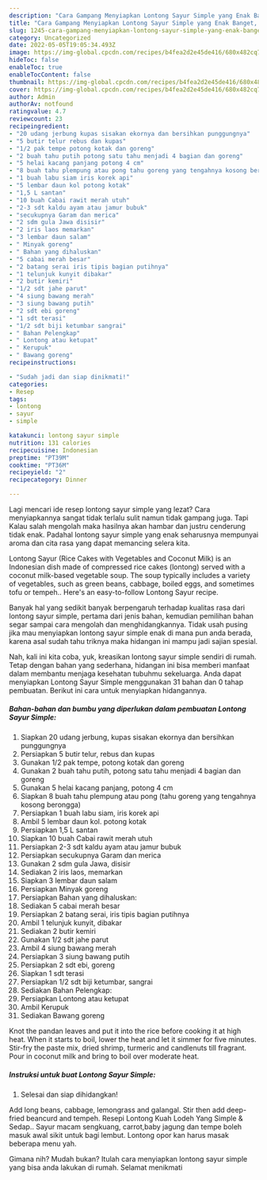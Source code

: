```yaml
---
description: "Cara Gampang Menyiapkan Lontong Sayur Simple yang Enak Banget, Buat Buka Puasa}"
title: "Cara Gampang Menyiapkan Lontong Sayur Simple yang Enak Banget, Buat Buka Puasa}"
slug: 1245-cara-gampang-menyiapkan-lontong-sayur-simple-yang-enak-banget-buat-buka-puasa
category: Uncategorized
date: 2022-05-05T19:05:34.493Z
image: https://img-global.cpcdn.com/recipes/b4fea2d2e45de416/680x482cq70/lontong-sayur-simple-foto-resep-utama.jpg
hideToc: false
enableToc: true
enableTocContent: false
thumbnail: https://img-global.cpcdn.com/recipes/b4fea2d2e45de416/680x482cq70/lontong-sayur-simple-foto-resep-utama.jpg
cover: https://img-global.cpcdn.com/recipes/b4fea2d2e45de416/680x482cq70/lontong-sayur-simple-foto-resep-utama.jpg
author: Admin
authorAv: notfound
ratingvalue: 4.7
reviewcount: 23
recipeingredient:
- "20 udang jerbung kupas sisakan ekornya dan bersihkan punggungnya"
- "5 butir telur rebus dan kupas"
- "1/2 pak tempe potong kotak dan goreng"
- "2 buah tahu putih potong satu tahu menjadi 4 bagian dan goreng"
- "5 helai kacang panjang potong 4 cm"
- "8 buah tahu plempung atau pong tahu goreng yang tengahnya kosong berongga"
- "1 buah labu siam iris korek api"
- "5 lembar daun kol potong kotak"
- "1,5 L santan"
- "10 buah Cabai rawit merah utuh"
- "2-3 sdt kaldu ayam atau jamur bubuk"
- "secukupnya Garam dan merica"
- "2 sdm gula Jawa disisir"
- "2 iris laos memarkan"
- "3 lembar daun salam"
- " Minyak goreng"
- " Bahan yang dihaluskan"
- "5 cabai merah besar"
- "2 batang serai iris tipis bagian putihnya"
- "1 telunjuk kunyit dibakar"
- "2 butir kemiri"
- "1/2 sdt jahe parut"
- "4 siung bawang merah"
- "3 siung bawang putih"
- "2 sdt ebi goreng"
- "1 sdt terasi"
- "1/2 sdt biji ketumbar sangrai"
- " Bahan Pelengkap"
- " Lontong atau ketupat"
- " Kerupuk"
- " Bawang goreng"
recipeinstructions:

- "Sudah jadi dan siap dinikmati!"
categories:
- Resep
tags:
- lontong
- sayur
- simple

katakunci: lontong sayur simple 
nutrition: 131 calories
recipecuisine: Indonesian
preptime: "PT39M"
cooktime: "PT36M"
recipeyield: "2"
recipecategory: Dinner

---
```



Lagi mencari ide resep lontong sayur simple yang lezat? Cara menyiapkannya sangat tidak terlalu sulit namun tidak gampang juga. Tapi Kalau salah mengolah maka hasilnya akan hambar dan justru cenderung tidak enak. Padahal lontong sayur simple yang enak seharusnya mempunyai aroma dan cita rasa yang dapat memancing selera kita.


Lontong Sayur (Rice Cakes with Vegetables and Coconut Milk) is an Indonesian dish made of compressed rice cakes (lontong) served with a coconut milk-based vegetable soup. The soup typically includes a variety of vegetables, such as green beans, cabbage, boiled eggs, and sometimes tofu or tempeh.. Here&#39;s an easy-to-follow Lontong Sayur recipe.

Banyak hal yang sedikit banyak berpengaruh terhadap kualitas rasa dari lontong sayur simple, pertama dari jenis bahan, kemudian pemilihan bahan segar sampai cara mengolah dan menghidangkannya. Tidak usah pusing jika mau menyiapkan lontong sayur simple enak di mana pun anda berada, karena asal sudah tahu triknya maka hidangan ini mampu jadi sajian spesial.


Nah, kali ini kita coba, yuk, kreasikan lontong sayur simple sendiri di rumah. Tetap dengan bahan yang sederhana, hidangan ini bisa memberi manfaat dalam membantu menjaga kesehatan tubuhmu sekeluarga. Anda dapat menyiapkan Lontong Sayur Simple menggunakan 31 bahan dan 0 tahap pembuatan. Berikut ini cara untuk menyiapkan hidangannya.

<!--inarticleads1-->

##### Bahan-bahan dan bumbu yang diperlukan dalam pembuatan Lontong Sayur Simple:

1. Siapkan 20 udang jerbung, kupas sisakan ekornya dan bersihkan punggungnya
1. Persiapkan 5 butir telur, rebus dan kupas
1. Gunakan 1/2 pak tempe, potong kotak dan goreng
1. Gunakan 2 buah tahu putih, potong satu tahu menjadi 4 bagian dan goreng
1. Gunakan 5 helai kacang panjang, potong 4 cm
1. Siapkan 8 buah tahu plempung atau pong (tahu goreng yang tengahnya kosong berongga)
1. Persiapkan 1 buah labu siam, iris korek api
1. Ambil 5 lembar daun kol. potong kotak
1. Persiapkan 1,5 L santan
1. Siapkan 10 buah Cabai rawit merah utuh
1. Persiapkan 2-3 sdt kaldu ayam atau jamur bubuk
1. Persiapkan secukupnya Garam dan merica
1. Gunakan 2 sdm gula Jawa, disisir
1. Sediakan 2 iris laos, memarkan
1. Siapkan 3 lembar daun salam
1. Persiapkan  Minyak goreng
1. Persiapkan  Bahan yang dihaluskan:
1. Sediakan 5 cabai merah besar
1. Persiapkan 2 batang serai, iris tipis bagian putihnya
1. Ambil 1 telunjuk kunyit, dibakar
1. Sediakan 2 butir kemiri
1. Gunakan 1/2 sdt jahe parut
1. Ambil 4 siung bawang merah
1. Persiapkan 3 siung bawang putih
1. Persiapkan 2 sdt ebi, goreng
1. Siapkan 1 sdt terasi
1. Persiapkan 1/2 sdt biji ketumbar, sangrai
1. Sediakan  Bahan Pelengkap:
1. Persiapkan  Lontong atau ketupat
1. Ambil  Kerupuk
1. Sediakan  Bawang goreng


Knot the pandan leaves and put it into the rice before cooking it at high heat. When it starts to boil, lower the heat and let it simmer for five minutes. Stir-fry the paste mix, dried shrimp, turmeric and candlenuts till fragrant. Pour in coconut milk and bring to boil over moderate heat. 

<!--inarticleads2-->

##### Instruksi untuk buat Lontong Sayur Simple:


1. Selesai dan siap dihidangkan!

Add long beans, cabbage, lemongrass and galangal. Stir then add deep-fried beancurd and tempeh. Resepi Lontong Kuah Lodeh Yang Simple &amp; Sedap.. Sayur macam sengkuang, carrot,baby jagung dan tempe boleh masuk awal sikit untuk bagi lembut. Lontong opor kan harus masak beberapa menu yah. 

Gimana nih? Mudah bukan? Itulah cara menyiapkan lontong sayur simple yang bisa anda lakukan di rumah. Selamat menikmati
